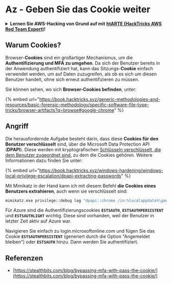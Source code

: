 # Az - Geben Sie das Cookie weiter

<details>

<summary><strong>Lernen Sie AWS-Hacking von Grund auf mit</strong> <a href="https://training.hacktricks.xyz/courses/arte"><strong>htARTE (HackTricks AWS Red Team Expert)</strong></a><strong>!</strong></summary>

Andere Möglichkeiten, HackTricks zu unterstützen:

* Wenn Sie Ihr **Unternehmen in HackTricks beworben sehen möchten** oder **HackTricks im PDF-Format herunterladen möchten**, überprüfen Sie die [**ABONNEMENTPLÄNE**](https://github.com/sponsors/carlospolop)!
* Holen Sie sich das [**offizielle PEASS & HackTricks-Merch**](https://peass.creator-spring.com)
* Entdecken Sie [**The PEASS Family**](https://opensea.io/collection/the-peass-family), unsere Sammlung exklusiver [**NFTs**](https://opensea.io/collection/the-peass-family)
* **Treten Sie der** 💬 [**Discord-Gruppe**](https://discord.gg/hRep4RUj7f) oder der [**Telegram-Gruppe**](https://t.me/peass) bei oder **folgen** Sie uns auf **Twitter** 🐦 [**@hacktricks_live**](https://twitter.com/hacktricks_live)**.**
* **Teilen Sie Ihre Hacking-Tricks, indem Sie PRs an die** [**HackTricks**](https://github.com/carlospolop/hacktricks) und [**HackTricks Cloud**](https://github.com/carlospolop/hacktricks-cloud) Github-Repositories einreichen.

</details>

## Warum Cookies?

Browser-**Cookies** sind ein großartiger Mechanismus, um die **Authentifizierung und MFA zu umgehen**. Da sich der Benutzer bereits in der Anwendung authentifiziert hat, kann das Sitzungs-**Cookie** einfach verwendet werden, um auf Daten zuzugreifen, als ob es sich um diesen Benutzer handelt, ohne sich erneut authentifizieren zu müssen.

Sie können sehen, wo sich **Browser-Cookies befinden**, unter:

{% embed url="https://book.hacktricks.xyz/generic-methodologies-and-resources/basic-forensic-methodology/specific-software-file-type-tricks/browser-artifacts?q=browse#google-chrome" %}

## Angriff

Die herausfordernde Aufgabe besteht darin, dass diese **Cookies für den Benutzer verschlüsselt** sind, über die Microsoft Data Protection API (**DPAPI**). Diese werden mit kryptografischen [Schlüsseln verschlüsselt, die dem Benutzer zugeordnet sind](https://book.hacktricks.xyz/windows-hardening/windows-local-privilege-escalation/dpapi-extracting-passwords), zu dem die Cookies gehören. Weitere Informationen dazu finden Sie unter:

{% embed url="https://book.hacktricks.xyz/windows-hardening/windows-local-privilege-escalation/dpapi-extracting-passwords" %}

Mit Mimikatz in der Hand kann ich mit diesem Befehl **die Cookies eines Benutzers extrahieren**, auch wenn sie verschlüsselt sind:
```bash
mimikatz.exe privilege::debug log "dpapi::chrome /in:%localappdata%\google\chrome\USERDA~1\default\cookies /unprotect" exit
```
Für Azure sind die Authentifizierungscookies **`ESTSAUTH`**, **`ESTSAUTHPERSISTENT`** und **`ESTSAUTHLIGHT`** wichtig. Diese sind vorhanden, weil der Benutzer in letzter Zeit aktiv auf Azure war.

Navigieren Sie einfach zu login.microsoftonline.com und fügen Sie das Cookie **`ESTSAUTHPERSISTENT`** (generiert durch die Option "Angemeldet bleiben") oder **`ESTSAUTH`** hinzu. Dann werden Sie authentifiziert.

## Referenzen

* [https://stealthbits.com/blog/bypassing-mfa-with-pass-the-cookie/](https://stealthbits.com/blog/bypassing-mfa-with-pass-the-cookie/)
